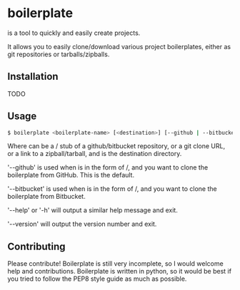 # boilerplate
is a tool to quickly and easily create projects.

It allows you to easily clone/download various project boilerplates, either as git repositories or tarballs/zipballs.

## Installation
TODO

## Usage
```sh
$ boilerplate <boilerplate-name> [<destination>] [--github | --bitbucket]
```
Where <boilerplate-name> can be a <user>/<repo> stub of a github/bitbucket repository, or a git clone URL, or a link to a zipball/tarball, and <destination> is the destination directory.

'--github' is used when <boilerplate-name> is in the form of <user>/<repo>, and you want to clone the boilerplate from GitHub. This is the default.

'--bitbucket' is used when <boilerplate-name> is in the form of <user>/<repo>, and you want to clone the boilerplate from Bitbucket.

'--help' or '-h' will output a similar help message and exit.

'--version' will output the version number and exit.

## Contributing
Please contribute! Boilerplate is still very incomplete, so I would welcome help and contributions. Boilerplate is written in python, so it would be best if you tried to follow the PEP8 style guide as much as possible.
